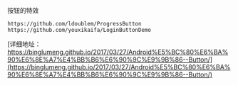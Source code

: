 

按钮的特效
```
https://github.com/ldoublem/ProgressButton
https://github.com/youxikaifa/LoginButtonDemo

```
[详细地址：https://binglumeng.github.io/2017/03/27/Android%E5%BC%80%E6%BA%90%E6%8E%A7%E4%BB%B6%E6%90%9C%E9%9B%86--Button/](https://binglumeng.github.io/2017/03/27/Android%E5%BC%80%E6%BA%90%E6%8E%A7%E4%BB%B6%E6%90%9C%E9%9B%86--Button/)